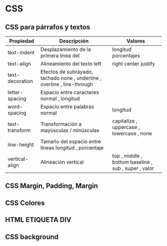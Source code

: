 # CSS


## CSS para párrafos y textos

|Propiedad|	Descripción|	Valores|
|---------|----------------|-----------|
|text-indent|Desplazamiento de la primera línea del |longitud  porcentajes|
|text-align|Alineamiento del texto	left | right  center  justify|
|text-decoration|Efectos de subrayado, tachado	none , underline , overline , line-through|
|letter-spacing|Espacio entre caracteres	normal , longitud|
|word-spacing|Espacio entre palabras	normal | longitud|
|text-transform|Transformación a mayúsculas / minúsculas| capitalize , uppercase , lowercase , none|
|line-height|Tamaño del espacio entre líneas	longitud , porcentaje|
|vertical-align|Alineación vertical|	top , middle , bottom baseline , sub , super , valor|

## CSS Margin, Padding, Margin

## CSS Colores

## HTML ETIQUETA DIV

## CSS background

